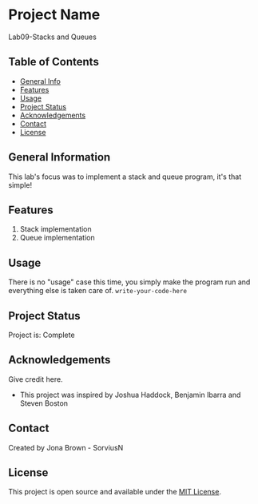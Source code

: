 # Project Name
Lab09-Stacks and Queues

## Table of Contents

* [General Info](#general-information)
* [Features](#features)
* [Usage](#usage)
* [Project Status](#project-status)
* [Acknowledgements](#acknowledgements)
* [Contact](#contact)
* [License](#license)

## General Information
This lab's focus was to implement a stack and queue program, it's that simple!

## Features

1. Stack implementation
2. Queue implementation

## Usage
There is no "usage" case this time, you simply make the program run and everything else is taken care of.
`write-your-code-here`

## Project Status

Project is: Complete


## Acknowledgements

Give credit here.

* This project was inspired by Joshua Haddock, Benjamin Ibarra and Steven Boston

## Contact

Created by Jona Brown - SorviusN

## License

This project is open source and available under the [MIT License](./LICENSE).
